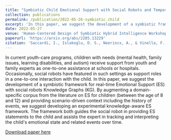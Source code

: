 ```yaml
---
title: "Symbiotic Child Emotional Support with Social Robots and Temporal Knowledge Graphs"
collection: publications
permalink: /publication/2022-05-26-symbiotic.child
excerpt: 'In this paper, we suggest the development of a symbiotic framework for real-time Emotional Support (ES) with social robots Knowledge Graphs (KG). By augmenting a domain-specific corpus from the literature on ES for children (between the age of 8 and 12) and providing scenario-driven context including the history of events, we suggest developing an experimental knowledge-aware ES framework.'
date: 2022-05-27
venue: 'Human-Centered Design of Symbiotic Hybrid Intelligence Workshop HHAI'
paperurl: 'https://arxiv.org/abs/2205.13229'
citation: 'Saccardi, I., Islakoglu, D. S., Neerincx, A., & Vinella, F. L. (2022). Symbiotic Child Emotional Support with Social Robots and Temporal Knowledge Graphs. arXiv preprint arXiv:2205.13229.'
---
```

In current youth-care programs, children with needs (mental health, family issues, learning disabilities, and autism) receive support from youth and family experts as one-to-one assistance at schools or hospitals. Occasionally, social robots have featured in such settings as support roles in a one-to-one interaction with the child. In this paper, we suggest the development of a symbiotic framework for real-time Emotional Support (ES) with social robots Knowledge Graphs (KG). By augmenting a domain-specific corpus from the literature on ES for children (between the age of 8 and 12) and providing scenario-driven context including the history of events, we suggest developing an experimental knowledge-aware ES framework. The framework both guides the social robot in providing ES statements to the child and assists the expert in tracking and interpreting the child's emotional state and related events over time. 


[Download paper here](https://arxiv.org/abs/2205.13229)

